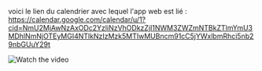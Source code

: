 voici le lien du calendrier avec lequel l'app web est lié : https://calendar.google.com/calendar/u/1?cid=NmU2MjAwNzAxODc2YzliNzVhODkzZjI1NWM3ZWZmNTBkZTlmYmU3MDhlNmNjOTEyMGI4NTlkNzIzMzk5MTIwMUBncm91cC5jYWxlbmRhci5nb29nbGUuY29t

![Watch the video](https://youtu.be/AL2aMZ2Qj1U?si=87hwzxGjZvzd95eD)
